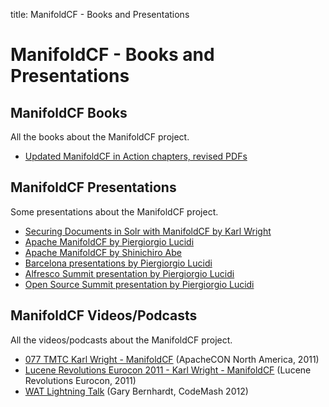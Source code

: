 title: ManifoldCF - Books and Presentations

# ManifoldCF - Books and Presentations

## ManifoldCF Books

All the books about the ManifoldCF project.

* [Updated ManifoldCF in Action chapters, revised PDFs](https://github.com/DaddyWri/manifoldcfinaction/tree/master/pdfs)

## ManifoldCF Presentations

Some presentations about the ManifoldCF project.

* [Securing Documents in Solr with ManifoldCF by Karl Wright](http://www.slideshare.net/lucenerevolution/wright-nokia-manifoldcfeurocon-2011)
* [Apache ManifoldCF by Piergiorgio Lucidi](http://www.slideshare.net/PiergiorgioLucidi/apache-manifoldcf-9508286)
* [Apache ManifoldCF by Shinichiro Abe](http://www.slideshare.net/ShinichiroAbe/apache-manifoldcf-9231499)
* [Barcelona presentations by Piergiorgio Lucidi](http://www.open4dev.com/journal/2013/11/9/my-two-talks-at-alfresco-summit-2013-in-barcelona.html)
* [Alfresco Summit presentation by Piergiorgio Lucidi](http://summit.alfresco.com/barcelona/sessions/super-size-your-search)
* [Open Source Summit presentation by Piergiorgio Lucidi](https://feathercast.apache.org/2017/10/30/oss-prague-apache-manifoldcf-and-incubation-piergiorgio-lucidi/)

## ManifoldCF Videos/Podcasts

All the videos/podcasts about the ManifoldCF project.

* [077 TMTC Karl Wright - ManifoldCF](http://teachmetocode.com/podcast/077-tmtc-karl-wright-manifoldcf/) (ApacheCON North America, 2011)
* [Lucene Revolutions Eurocon 2011 - Karl Wright - ManifoldCF](http://vimeo.com/33082485) (Lucene Revolutions Eurocon, 2011)
* [WAT Lightning Talk](https://www.destroyallsoftware.com/talks/wat) (Gary Bernhardt, CodeMash 2012)
